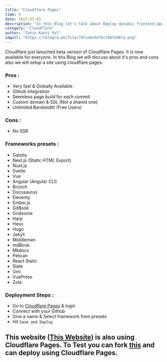 ```yaml
---
title: "Cloudflare Pages"
time: 5
date: 2021-03-03
description: "In this Blog let's talk about Deploy dynamic frontend applications using Cloudflare Pages! Pages are super fast, always up-to-date, and deployed directly from GitHub account."
category: "Cloudflare"
author: "Tuhin Kanti Pal"
imgurl: "https://telegra.ph/file/74fce4c6d76c7db7e4bfa.png"
---
```


Cloudflare just lanuched beta version of Cloudflare Pages. It is now available for everyone. In this Blog we will discuss about it's pros and cons also we will setup a site using cloudflare pages.

### Pros :

- Very fast & Globally Available
- Github integration
- Seemless page build for each commit
- Custom domain & SSL (Not a shared one)
- Unlimited Bandwidth (Free Users)

### Cons :

- No SSR

### Frameworks presets :

- Gatsby
- Next.js (Static HTML Export)
- Nuxt.js
- Svelte
- Vue
- Angular (Angular CLI)
- Brunch
- Docusaurus
- Eleventy
- Ember.js
- GitBook
- Gridsome
- Harp
- Hexo
- Hugo
- Jekyll
- Middleman
- mdBook
- Mkdocs
- Pelican
- React Static
- Slate
- Umi
- VuePress
- Zola

### Deployment Steps :

- Go to [Cloudflare Pages](https://pages.cloudflare.com/ "Cloudflare Pages") & login
- Connect with your Github
- Give a name & Select framework from presets
- Hit <code>Save and Deploy</code>

## This website ([This Website](https://thetuhin.com "This Website")) is also using Cloudflare Pages. To Test you can fork [this](https://github.com/tuhinpal/cachecleanerjeet.github.io "Tuhin") and can deploy using Cloudflare Pages.
